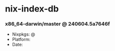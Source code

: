 # nix-index-db
### x86_64-darwin/master @ 240604.5a7646f
- Nixpkgs: @[](https://github.com/NixOS/nixpkgs/commit/5a7646f59010bf91d68cf323bf3ae8ca5d31d3ef)
- Platform: 
- Date: 

